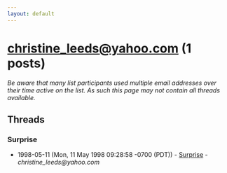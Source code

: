 ```yaml
---
layout: default
---
```


# christine_leeds@yahoo.com (1 posts)

_Be aware that many list participants used multiple email addresses over their time active on the list. As such this page may not contain all threads available._

## Threads

### Surprise
+ 1998-05-11 (Mon, 11 May 1998 09:28:58 -0700 (PDT)) - [Surprise](/archive/1998/05/9e97337d8b95cc5985c7865021b89038cc144a25e05de61b9a6f8362b6001b58) - _christine_leeds@yahoo.com_

